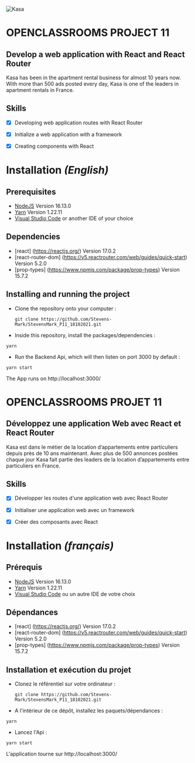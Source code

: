 ![Kasa](/src/assets/logo/kasa_logo.svg)

# OPENCLASSROOMS PROJECT 11 

## Develop a web application with React and React Router

Kasa has been in the apartment rental business for almost 10 years now. With more than 500 ads posted every day, Kasa is one of the leaders in apartment rentals in France.


## Skills

- [x] Developing web application routes with React Router
- [x] Initialize a web application with a framework
- [x] Creating components with React


# Installation *(English)*


## Prerequisites

- [NodeJS](https://nodejs.org/en/)  Version 16.13.0 
- [Yarn](https://yarnpkg.com/) Version 1.22.11
- [Visual Studio Code](https://code.visualstudio.com/) or another IDE of your choice


## Dependencies

- [react] (https://reactjs.org/) Version 17.0.2
- [react-router-dom] (https://v5.reactrouter.com/web/guides/quick-start) Version 5.2.0
- [prop-types] (https://www.npmjs.com/package/prop-types) Version 15.7.2


## Installing and running the project

- Clone the repository onto your computer :

  `git clone https://github.com/Stevens-Mark/StevensMark_P11_18102021.git`

- Inside this repository, install the packages/dependencies :

 `yarn`

- Run the Backend Api, which will then listen on port 3000 by default :

 `yarn start`

The App runs on http://localhost:3000/




# OPENCLASSROOMS PROJET 11


## Développez une application Web avec React et React Router

Kasa est dans le métier de la location d’appartements entre particuliers depuis près de 10 ans maintenant. Avec plus de 500 annonces postées chaque jour Kasa fait partie des leaders de la location d’appartements entre particuliers en France.


## Skills

- [x] Développer les routes d'une application web avec React Router
- [x] Initialiser une application web avec un framework
- [x] Créer des composants avec React


# Installation *(français)*


## Prérequis

- [NodeJS](https://nodejs.org/en/)  Version 16.13.0 
- [Yarn](https://yarnpkg.com/) Version 1.22.11
- [Visual Studio Code](https://code.visualstudio.com/) ou un autre IDE de votre choix


## Dépendances

- [react] (https://reactjs.org/) Version 17.0.2
- [react-router-dom] (https://v5.reactrouter.com/web/guides/quick-start) Version 5.2.0
- [prop-types] (https://www.npmjs.com/package/prop-types) Version 15.7.2


## Installation et exécution du projet

- Clonez le référentiel sur votre ordinateur :

  `git clone https://github.com/Stevens-Mark/StevensMark_P11_18102021.git`

- A l'intérieur de ce dépôt, installez les paquets/dépendances :

 `yarn`

- Lancez l'Api :

 `yarn start`

L'application tourne sur http://localhost:3000/